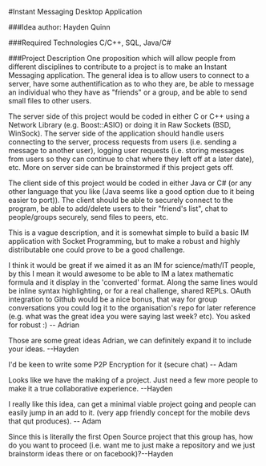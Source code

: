 #Instant Messaging Desktop Application

###Idea author: Hayden Quinn

###Required Technologies
C/C++, SQL, Java/C#

###Project Description
One proposition which will allow people from different disciplines to contribute to a project is to make an Instant Messaging application. The general idea is to allow users to connect to a server, have some authentification as to who they are, be able to message an individual who they have as "friends" or a group, and be able to send small files to other users.  

The server side of this project would be coded in either C or C++ using a Network Library (e.g. Boost::ASIO) or doing it in Raw Sockets (BSD, WinSock). The server side of the application should handle users connecting to the server, process requests from users (i.e. sending a message to another user), logging user requests (i.e. storing messages from users so they can continue to chat where they left off at a later date), etc. More on server side can be brainstormed if this project gets off.

The client side of this project would be coded in either Java or C# (or any other language that you like (Java seems like a good option due to it being easier to port)). The client should be able to securely connect to the program, be able to add/delete users to their "friend's list", chat to people/groups securely, send files to peers, etc.

This is a vague description, and it is somewhat simple to build a basic IM application with Socket Programming, but to make a robust and highly distributable one could prove to be a good challenge.


I think it would be great if we aimed it as an IM for science/math/IT people, by this I mean it would awesome to be able to IM a latex mathematic formula and it display in the 'converted' format. Along the same lines would be inline syntax highlighting, or for a real challenge, shared REPLs.
OAuth integration to Github would be a nice bonus, that way for group conversations you could log it to the organisation's repo for later reference (e.g. what was the great idea you were saying last week? etc). You asked for robust :) -- Adrian


Those are some great ideas Adrian, we can definitely expand it to include your ideas. --Hayden

I'd be keen to write some P2P Encryption for it (secure chat) -- Adam

Looks like we have the making of a project. Just need a few more people to make it a true collaborative experience. --Hayden

I really like this idea, can get a minimal viable project going and people can easily jump in an add to it. (very app friendly concept for the mobile devs that qut produces). -- Adam


Since this is literally the first Open Source project that this group has, how do you want to proceed (i.e. want me to just make a repository and we just brainstorm ideas there or on facebook)?--Hayden
